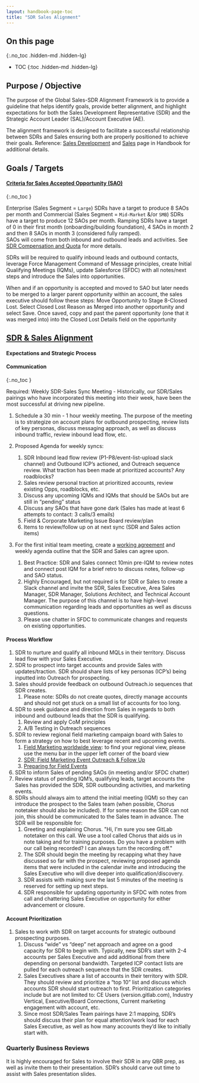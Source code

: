 ```yaml
---
layout: handbook-page-toc
title: "SDR Sales Alignment"
---
```


## On this page
{:.no_toc .hidden-md .hidden-lg}

- TOC
{:toc .hidden-md .hidden-lg}

## Purpose / Objective

The purpose of the Global Sales-SDR Alignment Framework is to provide a guideline that helps identify goals, provide better alignment, and highlight expectations for both the Sales Development Representative (SDR) and the Strategic Account Leader (SAL)/Account Executive (AE). 

The alignment framework is designed to facilitate a successful relationship between SDRs and Sales ensuring both are properly positioned to achieve their goals. 
Reference: [Sales Development](/handbook/marketing/revenue-marketing/sdr/) and [Sales](/handbook/sales/) page in Handbook for additional details.

## Goals / Targets 

#### [Criteria for Sales Accepted Opportunity (SAO)](/handbook/business-ops/resources/#criteria-for-sales-accepted-opportunity-sao)
{:.no_toc }

Enterprise (Sales Segment = `Large`) SDRs have a target to produce 8 SAOs per month and Commercial (Sales Segment = `Mid-Market` &/or `SMB`) SDRs have a target to produce 12 SAOs per month. Ramping SDRs have a target of 0 in their first month (onboarding/building foundation), 4 SAOs in month 2 and then 8 SAOs in month 3 (considered fully ramped).   
SAOs will come from both inbound and outbound leads and activities. See [SDR Compensation and Quota](/handbook/marketing/revenue-marketing/sdr/#sdr-compensation-and-quota) for more details.   

SDRs will be required to qualify inbound leads and outbound contacts, leverage Force Management Command of Message principles, create Initial Qualifying Meetings (IQMs), update Salesforce (SFDC) with all notes/next steps and introduce the Sales into opportunities.

When and if an opportunity is accepted and moved to SAO but later needs to be merged to a larger parent opportunity within an account, the sales executive should follow these steps:
Move Opportunity to Stage 8-Closed Lost. Select Closed Lost Reason as Merged into another opportunity and select Save. Once saved, copy and past the parent opportunity (one that it was merged into) into the Closed Lost Details field on the opportunity

## [SDR & Sales Alignment](https://docs.google.com/spreadsheets/d/1IYrjadCIIlJ_wJkwocAjtYdc-2Dz8jXh-W9A8jnamlg/edit#gid=0)

#### Expectations and Strategic Process

#### Communication
{:.no_toc }

Required: Weekly SDR-Sales Sync Meeting - Historically, our SDR/Sales pairings who have incorporated this meeting into their week, have been the most successful at driving new pipeline. 

1. Schedule a 30 min - 1 hour weekly meeting. The purpose of the meeting is to strategize on account plans for outbound prospecting, review lists of key personas, discuss messaging approach, as well as discuss inbound traffic, review inbound lead flow, etc.
1. Proposed Agenda for weekly syncs:
     1. SDR Inbound lead flow review (P1-P8/event-list-upload slack channel) and Outbound ICP’s actioned, and Outreach sequence review. What traction has been made at prioritized accounts? Any roadblocks?
     1. Sales review personal traction at prioritized accounts, review existing Opps, roadblocks, etc.
     1. Discuss any upcoming IQMs and IQMs that should be SAOs but are still in “pending” status
     1. Discuss any SAOs that have gone dark (Sales has made at least 6 attempts to contact: 3 calls/3 emails)
     1. Field & Corporate Marketing Issue Board review/plan
     1. Items to review/follow up on at next sync (SDR and Sales action items)


1. For the first initial team meeting, create a [working agreement](https://docs.google.com/document/) and weekly agenda outline that the SDR and Sales can agree upon. 
     1. Best Practice: SDR and Sales connect 10min pre-IQM to review notes and connect post IQM for a brief retro to discuss notes, follow-up and SAO status.
     1. Highly Encouraged, but not required is for SDR or Sales to create a Slack channel and invite the SDR, Sales Executive, Area Sales Manager, SDR Manager, Solutions Architect, and Technical Account Manager. The purpose of this channel is to have high-level communication regarding leads and opportunities as well as discuss questions. 
     1. Please use chatter in SFDC to communicate changes and requests on existing opportunities. 

#### Process Workflow

1. SDR to nurture and qualify all inbound MQLs in their territory. Discuss lead flow with your Sales Executive.
1. SDR to prospect into target accounts and provide Sales with updates/traction. SDR should share lists of key personas (ICP’s) being inputted into Outreach for prospecting.
1. Sales should provide feedback on outbound Outreach.io sequences that SDR creates.
     1. Please note: SDRs do not create quotes, directly manage accounts and should not get stuck on a small list of accounts for too long.
1. SDR to seek guidance and direction from Sales in regards to both inbound and outbound leads that the SDR is qualifying.
     1. Review and apply CoM principles 
     1. A/B Testing in Outreach sequences
1. SDR to review regional field marketing campaign board with Sales to form a strategy on how to best leverage recent and upcoming events.
     1. [Field Marketing worldwide view](https://gitlab.com/groups/gitlab-com/marketing/-/boards/915336): to find your regional view, please use the menu bar in the upper left corner of the board view
     1. [SDR: Field Marketing Event Outreach & Follow Up](https://gitlab.com/gitlab-com/marketing/sdr/issues/197#trophy-outreach-and-follow-up-sdr)
     1. [Preparing for Field Events](/handbook/marketing/revenue-marketing/sdr/#preparing-for-field-events/)
1. SDR to inform Sales of pending SAOs (in meeting and/or SFDC chatter)
1. Review status of pending IQM’s, qualifying leads, target accounts the Sales has provided the SDR, SDR outbounding activities, and marketing events. 
1. SDRs should always aim to attend the initial meeting (IQM) so they can introduce the prospect to the Sales team (when possible, Chorus notetaker should also be included). If for some reason the SDR can not join, this should be communicated to the Sales team in advance. The SDR will be responsible for:
     1. Greeting and explaining Chorus. "Hi, I'm sure you see GitLab notetaker on this call. We use a tool called Chorus that aids us in note taking and for training purposes. Do you have a problem with our call being recorded? I can always turn the recording off."
     1. The SDR should begin the meeting by recapping what they have discussed so far with the prospect, reviewing proposed agenda items that were included in the calendar invite and introducing the Sales Executive who will dive deeper into qualification/discovery. 
     1. SDR assists with making sure the last 5 minutes of the meeting is reserved for setting up next steps.
     1. SDR responsible for updating opportunity in SFDC with notes from call and chattering Sales Executive on opportunity for either advancement or closure. 

#### Account Prioritization 

1. Sales to work with SDR on target accounts for strategic outbound prospecting purposes.
     1. Discuss “wide” vs “deep” net approach and agree on a good capacity for SDR to begin with. Typically, new SDR’s start with 2-4 accounts per Sales Executive and add additional from there depending on personal bandwidth. Targeted ICP contact lists are pulled for each outreach sequence that the SDR creates.
     1. Sales Executives share a list of accounts in their territory with SDR. They should review and prioritize a “top 10” list and discuss which accounts SDR should start outreach to first. Prioritization categories include but are not limited to: CE Users (version.gitlab.com), Industry Vertical, Executive/Board Connections, Current marketing engagement with account, etc. 
     1. Since most SDR/Sales Team pairings have 2:1 mapping, SDR’s should discuss their plan for equal attention/work load for each Sales Executive, as well as how many accounts they’d like to initially start with.

### Quarterly Business Reviews

It is highly encouraged for Sales to involve their SDR in any QBR prep, as well as invite them to their presentation. SDR’s should carve out time to assist with Sales presentation slides.